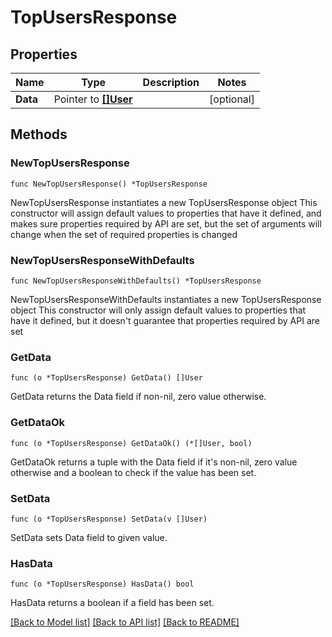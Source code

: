 # TopUsersResponse

## Properties

Name | Type | Description | Notes
------------ | ------------- | ------------- | -------------
**Data** | Pointer to [**[]User**](User.md) |  | [optional] 

## Methods

### NewTopUsersResponse

`func NewTopUsersResponse() *TopUsersResponse`

NewTopUsersResponse instantiates a new TopUsersResponse object
This constructor will assign default values to properties that have it defined,
and makes sure properties required by API are set, but the set of arguments
will change when the set of required properties is changed

### NewTopUsersResponseWithDefaults

`func NewTopUsersResponseWithDefaults() *TopUsersResponse`

NewTopUsersResponseWithDefaults instantiates a new TopUsersResponse object
This constructor will only assign default values to properties that have it defined,
but it doesn't guarantee that properties required by API are set

### GetData

`func (o *TopUsersResponse) GetData() []User`

GetData returns the Data field if non-nil, zero value otherwise.

### GetDataOk

`func (o *TopUsersResponse) GetDataOk() (*[]User, bool)`

GetDataOk returns a tuple with the Data field if it's non-nil, zero value otherwise
and a boolean to check if the value has been set.

### SetData

`func (o *TopUsersResponse) SetData(v []User)`

SetData sets Data field to given value.

### HasData

`func (o *TopUsersResponse) HasData() bool`

HasData returns a boolean if a field has been set.


[[Back to Model list]](../README.md#documentation-for-models) [[Back to API list]](../README.md#documentation-for-api-endpoints) [[Back to README]](../README.md)


